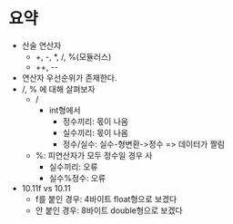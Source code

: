 # 요약
- 산술 연산자
  - +, -, *, /, %(모듈러스)
  - ++, --
- 연산자 우선순위가 존재한다.
- /, % 에 대해 살펴보자
  - /
    - int형에서
      - 정수끼리: 몫이 나옴
      - 실수끼리: 몫이 나옴
      - 정수/실수: 실수-형변환->정수 => 데이터가 짤림
  - %: 피연산자가 모두 정수일 경우 사
    - 실수끼리: 오류
    - 실수%정수: 오류
- 10.11f vs 10.11
  - f를 붙인 경우: 4바이트 float형으로 보겠다
  - 안 붙인 경우: 8바이트 double형으로 보겠다
